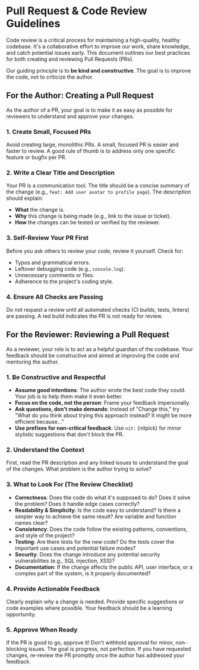 # Pull Request & Code Review Guidelines

Code review is a critical process for maintaining a high-quality, healthy codebase. It's a collaborative effort to improve our work, share knowledge, and catch potential issues early. This document outlines our best practices for both creating and reviewing Pull Requests (PRs).

Our guiding principle is to **be kind and constructive**. The goal is to improve the code, not to criticize the author.

## For the Author: Creating a Pull Request

As the author of a PR, your goal is to make it as easy as possible for reviewers to understand and approve your changes.

### 1. Create Small, Focused PRs

Avoid creating large, monolithic PRs. A small, focused PR is easier and faster to review. A good rule of thumb is to address only one specific feature or bugfix per PR.

### 2. Write a Clear Title and Description

Your PR is a communication tool. The title should be a concise summary of the change (e.g., `feat: Add user avatar to profile page`). The description should explain:

-   **What** the change is.
-   **Why** this change is being made (e.g., link to the issue or ticket).
-   **How** the changes can be tested or verified by the reviewer.

### 3. Self-Review Your PR First

Before you ask others to review your code, review it yourself. Check for:

-   Typos and grammatical errors.
-   Leftover debugging code (e.g., `console.log`).
-   Unnecessary comments or files.
-   Adherence to the project's coding style.

### 4. Ensure All Checks are Passing

Do not request a review until all automated checks (CI builds, tests, linters) are passing. A red build indicates the PR is not ready for review.

## For the Reviewer: Reviewing a Pull Request

As a reviewer, your role is to act as a helpful guardian of the codebase. Your feedback should be constructive and aimed at improving the code and mentoring the author.

### 1. Be Constructive and Respectful

-   **Assume good intentions**: The author wrote the best code they could. Your job is to help them make it even better.
-   **Focus on the code, not the person**: Frame your feedback impersonally.
-   **Ask questions, don't make demands**: Instead of "Change this," try "What do you think about trying this approach instead? It might be more efficient because..."
-   **Use prefixes for non-critical feedback**: Use `nit:` (nitpick) for minor stylistic suggestions that don't block the PR.

### 2. Understand the Context

First, read the PR description and any linked issues to understand the goal of the changes. What problem is the author trying to solve?

### 3. What to Look For (The Review Checklist)

-   **Correctness**: Does the code do what it's supposed to do? Does it solve the problem? Does it handle edge cases correctly?
-   **Readability & Simplicity**: Is the code easy to understand? Is there a simpler way to achieve the same result? Are variable and function names clear?
-   **Consistency**: Does the code follow the existing patterns, conventions, and style of the project?
-   **Testing**: Are there tests for the new code? Do the tests cover the important use cases and potential failure modes?
-   **Security**: Does the change introduce any potential security vulnerabilities (e.g., SQL injection, XSS)?
-   **Documentation**: If the change affects the public API, user interface, or a complex part of the system, is it properly documented?

### 4. Provide Actionable Feedback

Clearly explain *why* a change is needed. Provide specific suggestions or code examples where possible. Your feedback should be a learning opportunity.

### 5. Approve When Ready

If the PR is good to go, approve it! Don't withhold approval for minor, non-blocking issues. The goal is progress, not perfection. If you have requested changes, re-review the PR promptly once the author has addressed your feedback.
